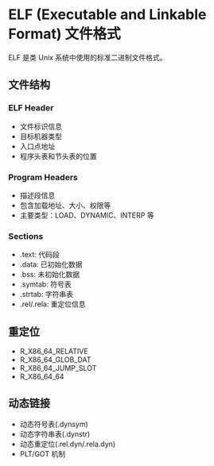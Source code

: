 # ELF (Executable and Linkable Format) 文件格式

ELF 是类 Unix 系统中使用的标准二进制文件格式。

## 文件结构

### ELF Header
- 文件标识信息
- 目标机器类型
- 入口点地址
- 程序头表和节头表的位置

### Program Headers
- 描述段信息
- 包含加载地址、大小、权限等
- 主要类型：LOAD、DYNAMIC、INTERP 等

### Sections
- .text: 代码段
- .data: 已初始化数据
- .bss: 未初始化数据
- .symtab: 符号表
- .strtab: 字符串表
- .rel/.rela: 重定位信息

## 重定位
- R_X86_64_RELATIVE
- R_X86_64_GLOB_DAT
- R_X86_64_JUMP_SLOT
- R_X86_64_64

## 动态链接
- 动态符号表(.dynsym)
- 动态字符串表(.dynstr)
- 动态重定位(.rel.dyn/.rela.dyn)
- PLT/GOT 机制
